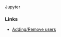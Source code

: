 Jupyter

### Links

- [Adding/Remove users](https://tljh.jupyter.org/en/latest/howto/admin/admin-users.html#adding-new-admin-users)
